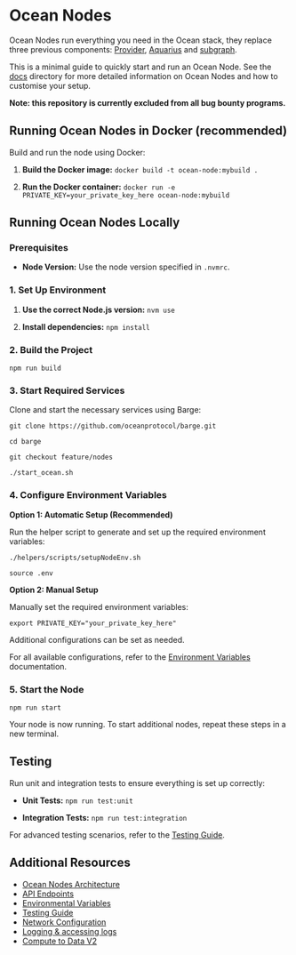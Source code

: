 # Ocean Nodes

Ocean Nodes run everything you need in the Ocean stack, they replace three previous components: [Provider](https://github.com/oceanprotocol/provider), [Aquarius](https://github.com/oceanprotocol/aquarius) and [subgraph](https://github.com/oceanprotocol/ocean-subgraph).

This is a minimal guide to quickly start and run an Ocean Node. See the [docs](/docs/) directory for more detailed information on Ocean Nodes and how to customise your setup.

**Note: this repository is currently excluded from all bug bounty programs.**

## Running Ocean Nodes in Docker (recommended)

Build and run the node using Docker:

1. **Build the Docker image:**
   `docker build -t ocean-node:mybuild .`

2. **Run the Docker container:**
   `docker run -e PRIVATE_KEY=your_private_key_here ocean-node:mybuild`

## Running Ocean Nodes Locally

### Prerequisites

- **Node Version:** Use the node version specified in `.nvmrc`.

### 1. Set Up Environment

1. **Use the correct Node.js version:**
   `nvm use`

2. **Install dependencies:**
   `npm install`

### 2. Build the Project

`npm run build`

### 3. Start Required Services

Clone and start the necessary services using Barge:

`git clone https://github.com/oceanprotocol/barge.git`

`cd barge`

`git checkout feature/nodes`

`./start_ocean.sh`

### 4. Configure Environment Variables

**Option 1: Automatic Setup (Recommended)**

Run the helper script to generate and set up the required environment variables:

`./helpers/scripts/setupNodeEnv.sh`

`source .env`

**Option 2: Manual Setup**

Manually set the required environment variables:

`export PRIVATE_KEY="your_private_key_here"`

Additional configurations can be set as needed.

For all available configurations, refer to the [Environment Variables](docs/envs.md) documentation.

### 5. Start the Node

`npm run start`

Your node is now running. To start additional nodes, repeat these steps in a new terminal.

## Testing

Run unit and integration tests to ensure everything is set up correctly:

- **Unit Tests:**
  `npm run test:unit`

- **Integration Tests:**
  `npm run test:integration`

For advanced testing scenarios, refer to the [Testing Guide](docs/testing.md).

## Additional Resources

- [Ocean Nodes Architecture](docs/Arhitecture.md)
- [API Endpoints](docs/API.md)
- [Environmental Variables](docs/env.md)
- [Testing Guide](docs/testing.md)
- [Network Configuration](docs/networking.md)
- [Logging & accessing logs](docs/networking.md)
- [Compute to Data V2](docs/C2DV2.md)
